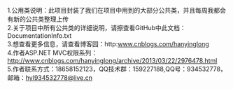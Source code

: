 ﻿1.公用类说明：此项目封装了我们在项目中用到的大部分公共类，并且每周我都会有新的公共类整理上传<br/>
2.关于项目中所有公共类的详细说明，请擦查看GitHub中此文档：DocumentationInfo.txt<br/>
3.想查看更多信息，请查看博客园：http:www.cnblogs.com/hanyinglong<br/>
4.作者ASP.NET MVC权限系列：http://www.cnblogs.com/hanyinglong/archive/2013/03/22/2976478.html<br/>
5.作者联系方式：18658152123，QQ技术群：159227188,QQ号：934532778，邮箱：hyl934532778@live.cn<br/>